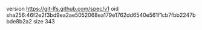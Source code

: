 version https://git-lfs.github.com/spec/v1
oid sha256:46f2e2f3bd9ea2ae5052068ea179e1762dd6540e561f1cb7fbb2247bbde8b2a2
size 343
